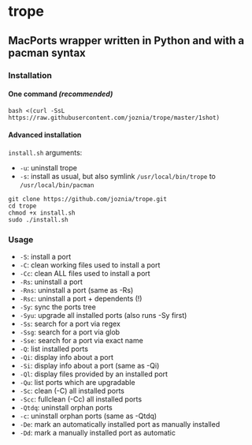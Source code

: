 # trope
## MacPorts wrapper written in Python and with a pacman syntax
### Installation
#### One command *(recommended)*
`bash <(curl -SsL https://raw.githubusercontent.com/joznia/trope/master/1shot)`
#### Advanced installation
`install.sh` arguments:
* `-u`: uninstall trope
* `-s`: install as usual, but also symlink `/usr/local/bin/trope` to `/usr/local/bin/pacman`
~~~
git clone https://github.com/joznia/trope.git
cd trope
chmod +x install.sh
sudo ./install.sh
~~~
### Usage
* `-S`: install a port
* `-C`: clean working files used to install a port
* `-Cc`: clean ALL files used to install a port
* `-Rs`: uninstall a port
* `-Rns`: uninstall a port (same as -Rs)
* `-Rsc`: uninstall a port + dependents (!)
* `-Sy`: sync the ports tree
* `-Syu`: upgrade all installed ports (also runs -Sy first)
* `-Ss`: search for a port via regex
* `-Ssg`: search for a port via glob
* `-Sse`: search for a port via exact name
* `-Q`: list installed ports
* `-Qi`: display info about a port
* `-Si`: display info about a port (same as -Qi)
* `-Ql`: display files provided by an installed port
* `-Qu`: list ports which are upgradable
* `-Sc`: clean (-C) all installed ports 
* `-Scc`: fullclean (-Cc) all installed ports
* `-Qtdq`: uninstall orphan ports
* `-c`: uninstall orphan ports (same as -Qtdq)
* `-De`: mark an automatically installed port as manually installed
* `-Dd`: mark a manually installed port as automatic

